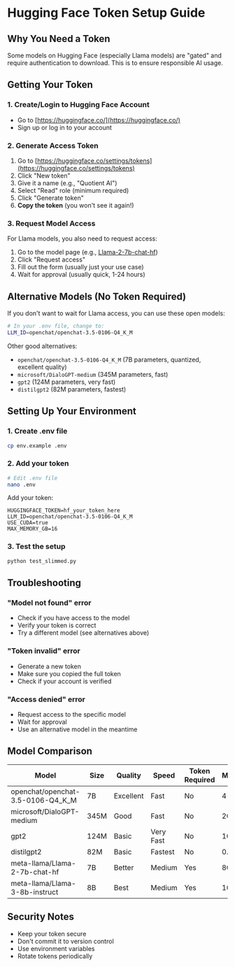 # Hugging Face Token Setup Guide

## Why You Need a Token

Some models on Hugging Face (especially Llama models) are "gated" and require authentication to download. This is to ensure responsible AI usage.

## Getting Your Token

### 1. Create/Login to Hugging Face Account
- Go to [https://huggingface.co/](https://huggingface.co/)
- Sign up or log in to your account

### 2. Generate Access Token
1. Go to [https://huggingface.co/settings/tokens](https://huggingface.co/settings/tokens)
2. Click "New token"
3. Give it a name (e.g., "Quotient AI")
4. Select "Read" role (minimum required)
5. Click "Generate token"
6. **Copy the token** (you won't see it again!)

### 3. Request Model Access
For Llama models, you also need to request access:

1. Go to the model page (e.g., [Llama-2-7b-chat-hf](https://huggingface.co/meta-llama/Llama-2-7b-chat-hf))
2. Click "Request access"
3. Fill out the form (usually just your use case)
4. Wait for approval (usually quick, 1-24 hours)

## Alternative Models (No Token Required)

If you don't want to wait for Llama access, you can use these open models:

```bash
# In your .env file, change to:
LLM_ID=openchat/openchat-3.5-0106-Q4_K_M
```

Other good alternatives:
- `openchat/openchat-3.5-0106-Q4_K_M` (7B parameters, quantized, excellent quality)
- `microsoft/DialoGPT-medium` (345M parameters, fast)
- `gpt2` (124M parameters, very fast)
- `distilgpt2` (82M parameters, fastest)

## Setting Up Your Environment

### 1. Create .env file
```bash
cp env.example .env
```

### 2. Add your token
```bash
# Edit .env file
nano .env
```

Add your token:
```env
HUGGINGFACE_TOKEN=hf_your_token_here
LLM_ID=openchat/openchat-3.5-0106-Q4_K_M
USE_CUDA=true
MAX_MEMORY_GB=16
```

### 3. Test the setup
```bash
python test_slimmed.py
```

## Troubleshooting

### "Model not found" error
- Check if you have access to the model
- Verify your token is correct
- Try a different model (see alternatives above)

### "Token invalid" error
- Generate a new token
- Make sure you copied the full token
- Check if your account is verified

### "Access denied" error
- Request access to the specific model
- Wait for approval
- Use an alternative model in the meantime

## Model Comparison

| Model | Size | Quality | Speed | Token Required | Memory |
|-------|------|---------|-------|----------------|--------|
| openchat/openchat-3.5-0106-Q4_K_M | 7B | Excellent | Fast | No | 4-6GB |
| microsoft/DialoGPT-medium | 345M | Good | Fast | No | 2GB |
| gpt2 | 124M | Basic | Very Fast | No | 1GB |
| distilgpt2 | 82M | Basic | Fastest | No | 0.5GB |
| meta-llama/Llama-2-7b-chat-hf | 7B | Better | Medium | Yes | 8GB |
| meta-llama/Llama-3-8b-instruct | 8B | Best | Medium | Yes | 10GB |

## Security Notes

- Keep your token secure
- Don't commit it to version control
- Use environment variables
- Rotate tokens periodically 